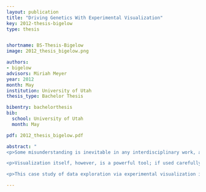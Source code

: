 ```yaml
---
layout: publication
title: "Driving Genetics With Experimental Visualization"
key: 2012-thesis-bigelow
type: thesis


shortname: BS-Thesis-Bigelow
image: 2012_thesis_bigelow.png

authors:
- bigelow
advisors: Miriah Meyer
year: 2012
month: May
institution: University of Utah
thesis_type: Bachelor Thesis

bibentry: bachelorthesis
bib:
  school: University of Utah
  month: May

pdf: 2012_thesis_bigelow.pdf

abstract: "
<p>Some misunderstanding is inevitable in any interdisciplinary work, and recognizing and handling misunderstanding quickly is vital to the success of a collaboration. Many misunderstandings arise from what appears to be common knowledge to a domain scientist, but is not something that a computer scientist would think to ask about. The use of experimental visualization as an inter-collaboration communication tool can highlight these important misunderstandings that would otherwise severely impair the collaboration.</p>

<p>Visualization itself, however, is a powerful tool; if used carefully it can open doors to understanding and discovery, but it can also control, warp, or even limit how a visualization designer (and consequently a scientist) thinks about a problem. A willingness to abandon erroneous designs and even systems, regardless of the effort involved in creating and understanding them, is also very important for such a collaboration.</p>

<p>This case study of data exploration via experimental visualization is in the space of next-generation sequencing data. For most of the history of genetics, the main bottleneck in the rate of discovery has been the difficulty in obtaining data. Next generation sequencing is a relatively new technology that allows biologists a way to obtain genetic data at a fraction of the cost and unprecedented speedscompared to conventional sequencing. With the advent of NGS data, the bottleneck has shifted from the burden of data acquisition to the analysis of huge amounts of data.</p>"

---
```

